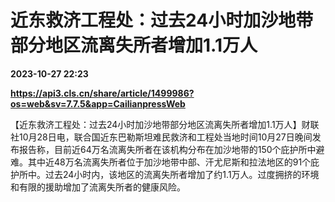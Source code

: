 # 近东救济工程处：过去24小时加沙地带部分地区流离失所者增加1.1万人

**2023-10-27 22:23**

**https://api3.cls.cn/share/article/1499986?os=web&sv=7.7.5&app=CailianpressWeb**

【近东救济工程处：过去24小时加沙地带部分地区流离失所者增加1.1万人】财联社10月28日电，联合国近东巴勒斯坦难民救济和工程处当地时间10月27日晚间发布报告称，目前近64万名流离失所者在该机构分布在加沙地带的150个庇护所中避难。其中近48万名流离失所者位于加沙地带中部、汗尤尼斯和拉法地区的91个庇护所中。过去24小时内，该地区的流离失所者增加了约1.1万人。过度拥挤的环境和有限的援助增加了流离失所者的健康风险。